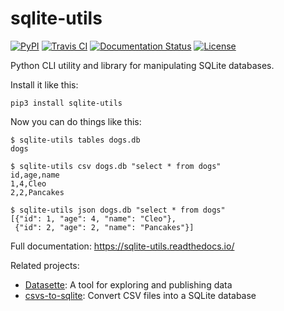# sqlite-utils

[![PyPI](https://img.shields.io/pypi/v/sqlite-utils.svg)](https://pypi.org/project/sqlite-utils/)
[![Travis CI](https://travis-ci.com/simonw/sqlite-utils.svg?branch=master)](https://travis-ci.com/simonw/sqlite-utils)
[![Documentation Status](https://readthedocs.org/projects/sqlite-utils/badge/?version=latest)](http://sqlite-utils.readthedocs.io/en/latest/?badge=latest)
[![License](https://img.shields.io/badge/license-Apache%202.0-blue.svg)](https://github.com/simonw/sqlite-utils/blob/master/LICENSE)

Python CLI utility and library for manipulating SQLite databases.

Install it like this:

    pip3 install sqlite-utils

Now you can do things like this:

    $ sqlite-utils tables dogs.db
    dogs

    $ sqlite-utils csv dogs.db "select * from dogs"
    id,age,name
    1,4,Cleo
    2,2,Pancakes

    $ sqlite-utils json dogs.db "select * from dogs"
    [{"id": 1, "age": 4, "name": "Cleo"},
     {"id": 2, "age": 2, "name": "Pancakes"}]

Full documentation: https://sqlite-utils.readthedocs.io/

Related projects:

* [Datasette](https://github.com/simonw/datasette): A tool for exploring and publishing data
* [csvs-to-sqlite](https://github.com/simonw/csvs-to-sqlite): Convert CSV files into a SQLite database
